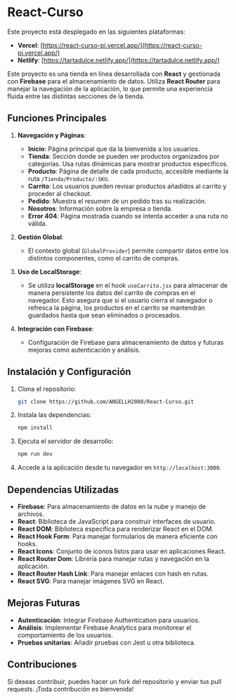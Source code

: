 # React-Curso

Este proyecto está desplegado en las siguientes plataformas:

- **Vercel**: [https://react-curso-pi.vercel.app/](https://react-curso-pi.vercel.app/)
- **Netlify**: [https://tartadulce.netlify.app/](https://tartadulce.netlify.app/)

Este proyecto es una tienda en línea desarrollada con **React** y gestionada con **Firebase** para el almacenamiento de datos. Utiliza **React Router** para manejar la navegación de la aplicación, lo que permite una experiencia fluida entre las distintas secciones de la tienda.

## Funciones Principales

1. **Navegación y Páginas**:
   - **Inicio**: Página principal que da la bienvenida a los usuarios.
   - **Tienda**: Sección donde se pueden ver productos organizados por categorías. Usa rutas dinámicas para mostrar productos específicos.
   - **Producto**: Página de detalle de cada producto, accesible mediante la ruta `/Tienda/Producto/:SKU`.
   - **Carrito**: Los usuarios pueden revisar productos añadidos al carrito y proceder al checkout.
   - **Pedido**: Muestra el resumen de un pedido tras su realización.
   - **Nosotros**: Información sobre la empresa o tienda.
   - **Error 404**: Página mostrada cuando se intenta acceder a una ruta no válida.

2. **Gestión Global**:
   - El contexto global (`GlobalProvider`) permite compartir datos entre los distintos componentes, como el carrito de compras.

3. **Uso de LocalStorage**:
   - Se utiliza **localStorage** en el hook `useCarrito.jsx` para almacenar de manera persistente los datos del carrito de compras en el navegador. Esto asegura que si el usuario cierra el navegador o refresca la página, los productos en el carrito se mantendrán guardados hasta que sean eliminados o procesados.

4. **Integración con Firebase**:
   - Configuración de Firebase para almacenamiento de datos y futuras mejoras como autenticación y análisis.

## Instalación y Configuración

1. Clona el repositorio:
   ```bash
   git clone https://github.com/ANGELLH2000/React-Curso.git
   ```

2. Instala las dependencias:
   ```bash
   npm install
   ```

3. Ejecuta el servidor de desarrollo:
   ```bash
   npm run dev
   ```

4. Accede a la aplicación desde tu navegador en `http://localhost:3000`.

## Dependencias Utilizadas

- **Firebase**: Para almacenamiento de datos en la nube y manejo de archivos.
- **React**: Biblioteca de JavaScript para construir interfaces de usuario.
- **React DOM**: Biblioteca específica para renderizar React en el DOM.
- **React Hook Form**: Para manejar formularios de manera eficiente con hooks.
- **React Icons**: Conjunto de iconos listos para usar en aplicaciones React.
- **React Router Dom**: Librería para manejar rutas y navegación en la aplicación.
- **React Router Hash Link**: Para manejar enlaces con hash en rutas.
- **React SVG**: Para manejar imágenes SVG en React.

## Mejoras Futuras

- **Autenticación**: Integrar Firebase Authentication para usuarios.
- **Análisis**: Implementar Firebase Analytics para monitorear el comportamiento de los usuarios.
- **Pruebas unitarias**: Añadir pruebas con Jest u otra biblioteca.

## Contribuciones

Si deseas contribuir, puedes hacer un fork del repositorio y enviar tus pull requests. ¡Toda contribución es bienvenida!
